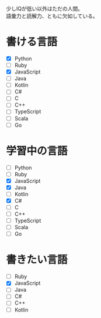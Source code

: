 少しIQが低い以外はただの人間。<br>
語彙力と読解力、ともに欠如している。

# 書ける言語
- [x] Python
- [ ] Ruby
- [x] JavaScript
- [ ] Java
- [ ] Kotlin
- [ ] C#
- [ ] C
- [ ] C++
- [ ] TypeScript
- [ ] Scala
- [ ] Go

# 学習中の言語
- [ ] Python
- [ ] Ruby
- [x] JavaScript
- [x] Java
- [ ] Kotlin
- [x] C#
- [ ] C
- [ ] C++
- [ ] TypeScript
- [ ] Scala
- [ ] Go

# 書きたい言語
- [ ] Ruby
- [x] JavaScript
- [ ] Java
- [ ] C#
- [ ] C++
- [ ] Kotlin

